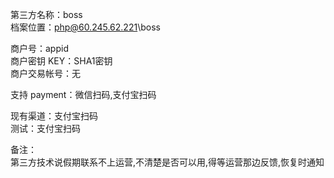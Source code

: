 ﻿第三方名称：boss  
档案位置：php@60.245.62.221\boss  

商户号：appid  
商户密钥 KEY：SHA1密钥  
商户交易帐号：无  

支持 payment：微信扫码,支付宝扫码  

现有渠道：支付宝扫码  
测试：支付宝扫码  

备注：  
第三方技术说假期联系不上运营,不清楚是否可以用,得等运营那边反馈,恢复时通知  